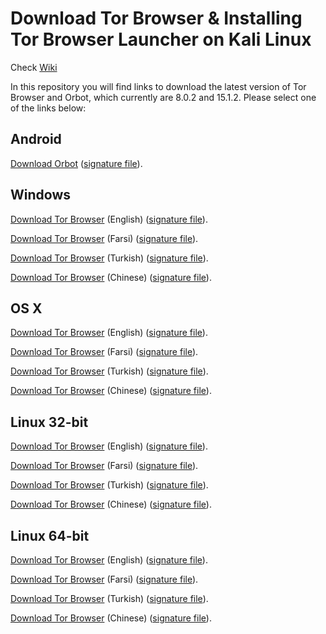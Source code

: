 # Download Tor Browser & Installing Tor Browser Launcher on Kali Linux

Check [Wiki](https://github.com/oneplus-x/gettorbrowser/wiki/Installing-Tor-Browser)

In this repository you will find links to download the latest version of
Tor Browser and Orbot, which currently are 8.0.2 and 15.1.2. Please select one of the links below:

## Android
[Download Orbot](https://github.com/TheTorProject/gettorbrowser/releases/download/v15.1.2/Orbot-v15.1.2.apk) ([signature file](https://github.com/TheTorProject/gettorbrowser/releases/download/v15.1.2/Orbot-v15.1.2.apk.asc)).

## Windows
[Download Tor Browser](https://github.com/TheTorProject/gettorbrowser/releases/download/v8.0.2/torbrowser-install-8.0.2_en-US.exe) (English) ([signature file](https://github.com/TheTorProject/gettorbrowser/releases/download/v8.0.2/torbrowser-install-8.0.2_en-US.exe.asc)).

[Download Tor Browser](https://github.com/TheTorProject/gettorbrowser/releases/download/v8.0.2/torbrowser-install-8.0.2_fa.exe) (Farsi) ([signature file](https://github.com/TheTorProject/gettorbrowser/releases/download/v8.0.2/torbrowser-install-8.0.2_fa.exe.asc)).

[Download Tor Browser](https://github.com/TheTorProject/gettorbrowser/releases/download/v8.0.2/torbrowser-install-8.0.2_tr.exe) (Turkish) ([signature file](https://github.com/TheTorProject/gettorbrowser/releases/download/v8.0.2/torbrowser-install-8.0.2_tr.exe.asc)).

[Download Tor Browser](https://github.com/TheTorProject/gettorbrowser/releases/download/v8.0.2/torbrowser-install-8.0.2_zh-CN.exe) (Chinese) ([signature file](https://github.com/TheTorProject/gettorbrowser/releases/download/v8.0.2/torbrowser-install-8.0.2_zh-CN.exe.asc)).

## OS X
[Download Tor Browser](https://github.com/TheTorProject/gettorbrowser/releases/download/v8.0.2/TorBrowser-8.0.2-osx64_en-US.dmg) (English) ([signature file](https://github.com/TheTorProject/gettorbrowser/releases/download/v8.0.2/TorBrowser-8.0.2-osx64_en-US.dmg.asc)).

[Download Tor Browser](https://github.com/TheTorProject/gettorbrowser/releases/download/v8.0.2/TorBrowser-8.0.2-osx64_fa.dmg) (Farsi) ([signature file](https://github.com/TheTorProject/gettorbrowser/releases/download/v8.0.2/TorBrowser-8.0.2-osx64_fa.dmg.asc)).

[Download Tor Browser](https://github.com/TheTorProject/gettorbrowser/releases/download/v8.0.2/TorBrowser-8.0.2-osx64_tr.dmg) (Turkish) ([signature file](https://github.com/TheTorProject/gettorbrowser/releases/download/v8.0.2/TorBrowser-8.0.2-osx64_tr.dmg.asc)).

[Download Tor Browser](https://github.com/TheTorProject/gettorbrowser/releases/download/v8.0.2/TorBrowser-8.0.2-osx64_zh-CN.dmg) (Chinese) ([signature file](https://github.com/TheTorProject/gettorbrowser/releases/download/v8.0.2/TorBrowser-8.0.2-osx64_zh-CN.dmg.asc)).

## Linux 32-bit
[Download Tor Browser](https://github.com/TheTorProject/gettorbrowser/releases/download/v8.0.2/tor-browser-linux32-8.0.2_en-US.tar.xz) (English) ([signature file](https://github.com/TheTorProject/gettorbrowser/releases/download/v8.0.2/tor-browser-linux32-8.0.2_en-US.tar.xz.asc)).

[Download Tor Browser](https://github.com/TheTorProject/gettorbrowser/releases/download/v8.0.2/tor-browser-linux32-8.0.2_fa.tar.xz) (Farsi) ([signature file](https://github.com/TheTorProject/gettorbrowser/releases/download/v8.0.2/tor-browser-linux32-8.0.2_fa.tar.xz.asc)).

[Download Tor Browser](https://github.com/TheTorProject/gettorbrowser/releases/download/v8.0.2/tor-browser-linux32-8.0.2_tr.tar.xz) (Turkish) ([signature file](https://github.com/TheTorProject/gettorbrowser/releases/download/v8.0.2/tor-browser-linux32-8.0.2_tr.tar.xz.asc)).

[Download Tor Browser](https://github.com/TheTorProject/gettorbrowser/releases/download/v8.0.2/tor-browser-linux32-8.0.2_zh-CN.tar.xz) (Chinese) ([signature file](https://github.com/TheTorProject/gettorbrowser/releases/download/v8.0.2/tor-browser-linux32-8.0.2_zh-CN.tar.xz.asc)).

## Linux 64-bit
[Download Tor Browser](
https://github.com/TheTorProject/gettorbrowser/releases/download/v8.0.2/tor-browser-linux64-8.0.2_en-US.tar.xz) (English) ([signature file](https://github.com/TheTorProject/gettorbrowser/releases/download/v8.0.2/tor-browser-linux64-8.0.2_en-US.tar.xz.asc)).

[Download Tor Browser](
https://github.com/TheTorProject/gettorbrowser/releases/download/v8.0.2/tor-browser-linux64-8.0.2_fa.tar.xz) (Farsi) ([signature file](https://github.com/TheTorProject/gettorbrowser/releases/download/v8.0.2/tor-browser-linux64-8.0.2_fa.tar.xz.asc)).

[Download Tor Browser](
https://github.com/TheTorProject/gettorbrowser/releases/download/v8.0.2/tor-browser-linux64-8.0.2_tr.tar.xz) (Turkish) ([signature file](https://github.com/TheTorProject/gettorbrowser/releases/download/v8.0.2/tor-browser-linux64-8.0.2_tr.tar.xz.asc)).

[Download Tor Browser](
https://github.com/TheTorProject/gettorbrowser/releases/download/v8.0.2/tor-browser-linux64-8.0.2_zh-CN.tar.xz) (Chinese) ([signature file](https://github.com/TheTorProject/gettorbrowser/releases/download/v8.0.2/tor-browser-linux64-8.0.2_zh-CN.tar.xz.asc)).

